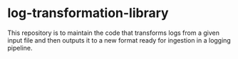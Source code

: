 # log-transformation-library

This repository is to maintain the code that transforms logs from a given input file and then outputs it to a new format ready for ingestion in a logging pipeline.
